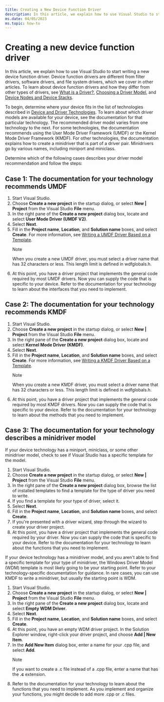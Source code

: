 ```yaml
---
title: Creating a New Device Function Driver
description: In this article, we explain how to use Visual Studio to start writing a new device function driver.
ms.date: 04/05/2023
ms.topic: how-to
---
```


# Creating a new device function driver

In this article, we explain how to use Visual Studio to start writing a new device function driver. Device function drivers are different from filter drivers, software drivers, and file system drivers, which we cover in other articles. To learn about device function drivers and how they differ from other types of drivers, see [What is a Driver?](../gettingstarted/what-is-a-driver-.md), [Choosing a Driver Model](../gettingstarted/choosing-a-driver-model.md), and [Device Nodes and Device Stacks](../gettingstarted/device-nodes-and-device-stacks.md).

To begin, determine where your device fits in the list of technologies described in [Device and Driver Technologies](../index.yml). To learn about which driver models are available for your device, see the documentation for that particular technology. The recommended driver model varies from one technology to the next. For some technologies, the documentation recommends using the User Mode Driver Framework (UMDF) or the Kernel Mode Driver Framework (KMDF). For other technologies, the documentation explains how to create a minidriver that is part of a driver pair. Minidrivers go by various names, including miniport and miniclass.

Determine which of the following cases describes your driver model recommendation and follow the steps:

## Case 1: The documentation for your technology recommends UMDF

1. Start Visual Studio.
1. Choose **Create a new project** in the startup dialog, or select **New | Project** from the Visual Studio **File** menu.
1. In the right pane of the **Create a new project** dialog box, locate and select **User Mode Driver (UMDF V2)**.
1. Select **Next**.
1. Fill in the **Project name**, **Location**, and **Solution name** boxes, and select **Create**. For more information, see [Writing a UMDF Driver Based on a Template](../gettingstarted/writing-a-umdf-driver-based-on-a-template.md).
    > [!NOTE]
    > When you create a new UMDF driver, you must select a driver name that has 32 characters or less. This length limit is defined in wdfglobals.h.
1. At this point, you have a driver project that implements the general code required by most UMDF drivers. Now you can supply the code that is specific to your device. Refer to the documentation for your technology to learn about the interfaces that you need to implement.

## Case 2: The documentation for your technology recommends KMDF

1. Start Visual Studio.
1. Choose **Create a new project** in the startup dialog, or select **New | Project** from the Visual Studio **File** menu.
1. In the right pane of the **Create a new project** dialog box, locate and select **Kernel Mode Driver (KMDF)**.
1. Select **Next**.
1. Fill in the **Project name**, **Location**, and **Solution name** boxes, and select **Create**. For more information, see [Writing a KMDF Driver Based on a Template](../gettingstarted/writing-a-kmdf-driver-based-on-a-template.md).
    > [!NOTE]
    > When you create a new KMDF driver, you must select a driver name that has 32 characters or less. This length limit is defined in wdfglobals.h.
1. At this point, you have a driver project that implements the general code required by most KMDF drivers. Now you can supply the code that is specific to your device. Refer to the documentation for your technology to learn about the methods that you need to implement.

## Case 3: The documentation for your technology describes a minidriver model

If your device technology has a miniport, miniclass, or some other minidriver model, check to see if Visual Studio has a specific template for the model.

1. Start Visual Studio.
1. Choose **Create a new project** in the startup dialog, or select **New | Project** from the Visual Studio **File** menu.
1. In the right pane of the **Create a new project** dialog box, browse the list of installed templates to find a template for the type of driver you need to write.
1. If you find a template for your type of driver, select it.
1. Select **Next**.
1. Fill in the **Project name**, **Location**, and **Solution name** boxes, and select **Create**.
1. If you're presented with a driver wizard, step through the wizard to create your driver project.
1. At this point, you have a driver project that implements the general code required by your driver. Now you can supply the code that is specific to your device. Refer to the documentation for your technology to learn about the functions that you need to implement.

If your device technology has a minidriver model, and you aren't able to find a specific template for your type of minidriver, the Windows Driver Model (WDM) template is most likely going to be your starting point. Refer to your technology-specific documentation for guidance. In rare cases, you can use KMDF to write a minidriver, but usually the starting point is WDM.

1. Start Visual Studio.
1. Choose **Create a new project** in the startup dialog, or select **New | Project** from the Visual Studio **File** menu.
1. In the right pane of the **Create a new project** dialog box, locate and select **Empty WDM Driver**.
1. Select **Next**.
1. Fill in the **Project name**, **Location**, and **Solution name** boxes, and select **Create**.
1. At this point, you have an empty WDM driver project. In the Solution Explorer window, right-click your driver project, and choose **Add | New Item**.
1. In the **Add New Item** dialog box, enter a name for your .cpp file, and select **Add**.
    > [!NOTE]
    > If you want to create a .c file instead of a .cpp file, enter a name that has the **.c** extension.
1. Refer to the documentation for your technology to learn about the functions that you need to implement. As you implement and organize your functions, you might decide to add more .cpp or .c files.
